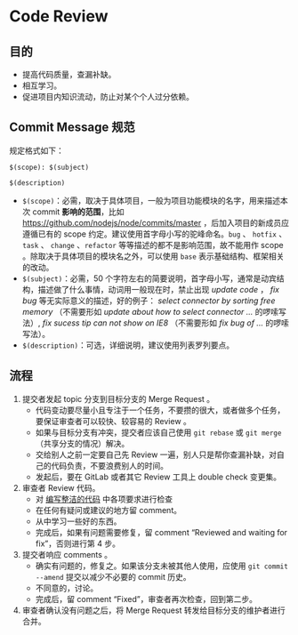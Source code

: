 # Code Review

## 目的

- 提高代码质量，查漏补缺。
- 相互学习。
- 促进项目内知识流动，防止对某个个人过分依赖。

## Commit Message 规范

规定格式如下：

```
$(scope): $(subject)

$(description)
```

- `$(scope)`：必需，取决于具体项目，一般为项目功能模块的名字，用来描述本次 commit **影响的范围**，比如 https://github.com/nodejs/node/commits/master ，后加入项目的新成员应遵循已有的 scope 约定。建议使用首字母小写的驼峰命名。`bug` 、 `hotfix` 、 `task` 、 `change` 、`refactor` 等等描述的都不是影响范围，故不能用作 scope 。除取决于具体项目的模块名之外，可以使用 `base` 表示基础结构、框架相关的改动。
- `$(subject)`：必需，50 个字符左右的简要说明，首字母小写，通常是动宾结构，描述做了什么事情，动词用一般现在时，禁止出现 *update code* ， *fix bug* 等无实际意义的描述，好的例子： *select connector by sorting free memory* （不需要形如 *update about how to select connector ...* 的啰嗦写法）, *fix sucess tip can not show on IE8* （不需要形如 *fix bug of ...* 的啰嗦写法）。
- `$(description)`：可选，详细说明，建议使用列表罗列要点。

## 流程

1. 提交者发起 topic 分支到目标分支的 Merge Request 。
    - 代码变动要尽量小且专注于一个任务，不要攒的很大，或者做多个任务，要保证审查者可以较快、较容易的 Review 。
    - 如果与目标分支有冲突，提交者应该自己使用 `git rebase` 或 `git merge`（共享分支的情况）解决。
    - 交给别人之前一定要自己先 Review 一遍，别人只是帮你查漏补缺，对自己的代码负责，不要浪费别人的时间。
    - 发起后，要在 GitLab 或者其它 Review 工具上 double check 变更集。
2. 审查者 Review 代码。
    - 对 [编写整洁的代码](#编写整洁代码) 中各项要求进行检查
    - 在任何有疑问或建议的地方留 comment。
    - 从中学习一些好的东西。
    - 完成后，如果有问题需要修复，留 comment “Reviewed and waiting for fix”，否则进行第 4 步。
3. 提交者响应 comments 。
    - 确实有问题的，修复之。如果该分支未被其他人使用，应使用 `git commit --amend` 提交以减少不必要的 commit 历史。
    - 不同意的，讨论。
    - 完成后，留 comment “Fixed”，审查者再次检查，回到第二步。
4. 审查者确认没有问题之后，将 Merge Request 转发给目标分支的维护者进行合并。
